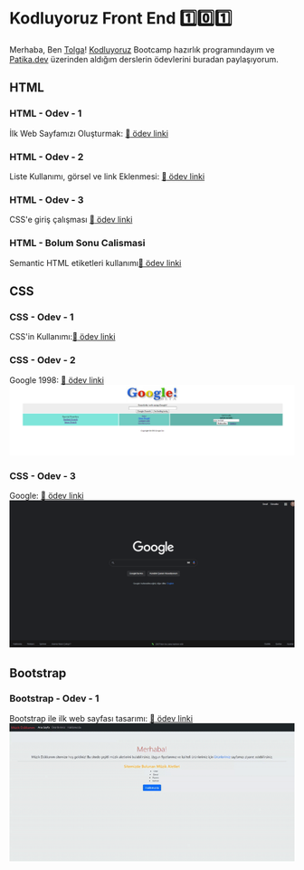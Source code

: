 # Kodluyoruz Front End :one::zero::one:
Merhaba,  Ben [Tolga](https://github.com/tolgaaltinordu)! [Kodluyoruz](https://www.kodluyoruz.org/) Bootcamp hazırlık programındayım ve [Patika.dev](https://www.patika.dev/tr) üzerinden aldığım derslerin ödevlerini buradan paylaşıyorum. 

## HTML

### HTML - Odev  - 1
İlk Web Sayfamızı Oluşturmak: [:link: ödev linki](https://github.com/tolgaaltinordu/Kodluyoruz-Frontend-101/blob/main/HTML-Dersleri/Odev1/index.html)

### HTML - Odev - 2
Liste Kullanımı, görsel ve link Eklenmesi: [:link: ödev linki](https://github.com/tolgaaltinordu/Kodluyoruz-Frontend-101/blob/main/HTML-Dersleri/Odev2/index.html)
### HTML - Odev - 3
CSS'e giriş çalışması [:link: ödev linki](https://github.com/tolgaaltinordu/Kodluyoruz-Frontend-101/blob/main/HTML-Dersleri/odev%203/index.html)
### HTML - Bolum Sonu Calismasi
Semantic HTML etiketleri kullanımı[:link: ödev linki](https://github.com/tolgaaltinordu/Kodluyoruz-Frontend-101/tree/main/HTML-Dersleri/Bolum%20Sonu%20Calismasi)
## CSS
### CSS - Odev - 1
CSS'in Kullanımı:[:link: ödev linki](https://github.com/tolgaaltinordu/Kodluyoruz-Frontend-101/tree/main/CSS-Dersleri/Odev1)
### CSS - Odev - 2
Google 1998: [:link: ödev linki](https://github.com/tolgaaltinordu/Kodluyoruz-Frontend-101/tree/main/CSS-Dersleri/Odev2)
![Google 1998](CSS-Dersleri/Odev2/google%201998.png)
### CSS - Odev - 3
Google: [:link: ödev linki](https://github.com/tolgaaltinordu/Kodluyoruz-Frontend-101/tree/main/CSS-Dersleri/Odev3)
![Google](CSS-Dersleri/Odev3/ScreenShot.png)
## Bootstrap
### Bootstrap - Odev - 1
Bootstrap ile ilk web sayfası tasarımı: [:link: ödev linki](https://github.com/tolgaaltinordu/Kodluyoruz-Frontend-101/tree/main/Bootstrap-Dersleri/Odev1) 
![Müzik Dükkanım](Bootstrap-Dersleri/Odev1/M%C3%BCzik%20D%C3%BCkkan%C4%B1m.gif)